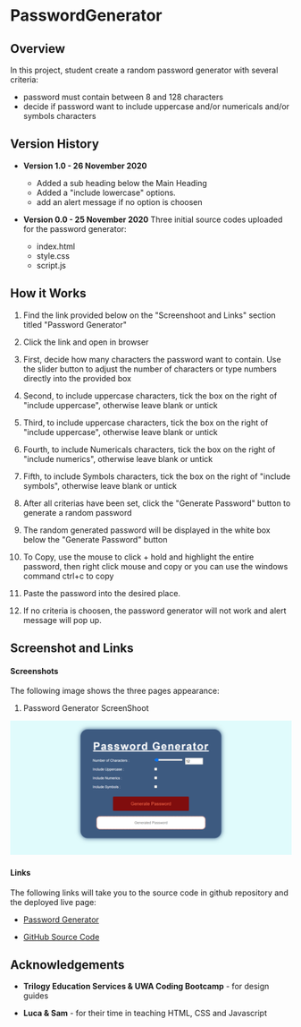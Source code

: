 # PasswordGenerator

## Overview

In this project, student create a random password generator with several criteria:
* password must contain between 8 and 128 characters
* decide if password want to include uppercase and/or numericals and/or symbols characters

## Version History

* **Version 1.0 - 26 November 2020**
    * Added a sub heading below the Main Heading
    * Added a "include lowercase" options.
    * add an alert message if no option is choosen

* **Version 0.0 - 25 November 2020**
    Three initial source codes uploaded for the password generator:
    * index.html
    * style.css
    * script.js

## How it Works

1. Find the link provided below on the "Screenshoot and Links" section titled "Password Generator"

2. Click the link and open in browser

3. First, decide how many characters the password want to contain. Use the slider button to adjust the number of characters or type numbers directly into the provided box

4. Second, to include uppercase characters, tick the box on the right of "include uppercase", otherwise leave blank or untick

5. Third, to include uppercase characters, tick the box on the right of "include uppercase", otherwise leave blank or untick

6. Fourth, to include Numericals characters, tick the box on the right of "include numerics", otherwise leave blank or untick

7. Fifth, to include Symbols characters, tick the box on the right of "include symbols", otherwise leave blank or untick

8. After all criterias have been set, click the "Generate Password" button to generate a random password

9. The random generated password will be displayed in the white box below the "Generate Password" button

10. To Copy, use the mouse to click + hold and highlight the entire password, then right click mouse and copy or you can use the windows command ctrl+c to copy

11. Paste the password into the desired place.

12. If no criteria is choosen, the password generator will not work and alert message will pop up.

## Screenshot and Links

#### Screenshots
The following image shows the three pages appearance:

1. Password Generator ScreenShoot

![screenshot of Password Generator](Images/screenshoot-password-generator-page.png)

#### Links
The following links will take you to the source code in github repository and the deployed live page:

* [Password Generator](https://vsumargo.github.io/PasswordGenerator/)

* [GitHub Source Code](https://github.com/vsumargo/PasswordGenerator)

## Acknowledgements

* **Trilogy Education Services & UWA Coding Bootcamp** - for design guides

* **Luca & Sam** - for their time in teaching HTML, CSS and Javascript



